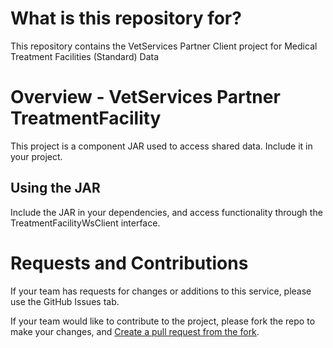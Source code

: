 # What is this repository for?

This repository contains the VetServices Partner Client project for Medical Treatment Facilities (Standard) Data

# Overview - VetServices Partner TreatmentFacility

This project is a component JAR used to access shared data. Include it in your project.

## Using the JAR

Include the JAR in your dependencies, and access functionality through the TreatmentFacilityWsClient interface.

# Requests and Contributions

If your team has requests for changes or additions to this service, please use the GitHub Issues tab.

If your team would like to contribute to the project, please fork the repo to make your changes, and [Create a pull request from the fork](https://help.github.com/articles/creating-a-pull-request-from-a-fork/).
